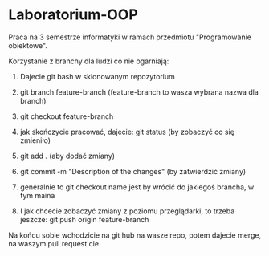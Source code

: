 # Laboratorium-OOP
Praca na 3 semestrze informatyki w ramach przedmiotu "Programowanie obiektowe".

Korzystanie z branchy dla ludzi co nie ogarniają:

1. Dajecie git bash w sklonowanym repozytorium
   
2. git branch feature-branch (feature-branch to wasza wybrana nazwa dla branch)

3. git checkout feature-branch

4. jak skończycie pracować, dajecie: git status (by zobaczyć co się zmieniło)

5. git add . (aby dodać zmiany)

6. git commit -m "Description of the changes" (by zatwierdzić zmiany)

7. generalnie to git checkout name jest by wrócić do jakiegoś brancha, w tym maina

8. I jak chcecie zobaczyć zmiany z poziomu przeglądarki, to trzeba jeszcze: git push origin feature-branch

Na końcu sobie wchodzicie na git hub na wasze repo, potem dajecie merge, na waszym pull request'cie.
